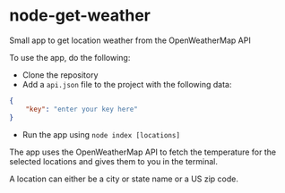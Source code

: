 # node-get-weather
Small app to get location weather from the OpenWeatherMap API

To use the app, do the following:
* Clone the repository
* Add a `api.json` file to the project with the following data:
```json
{
    "key": "enter your key here"
}
```
* Run the app using `node index [locations]`

The app uses the OpenWeatherMap API to fetch the temperature for the selected locations and gives them to you in the terminal.

A location can either be a city or state name or a US zip code.